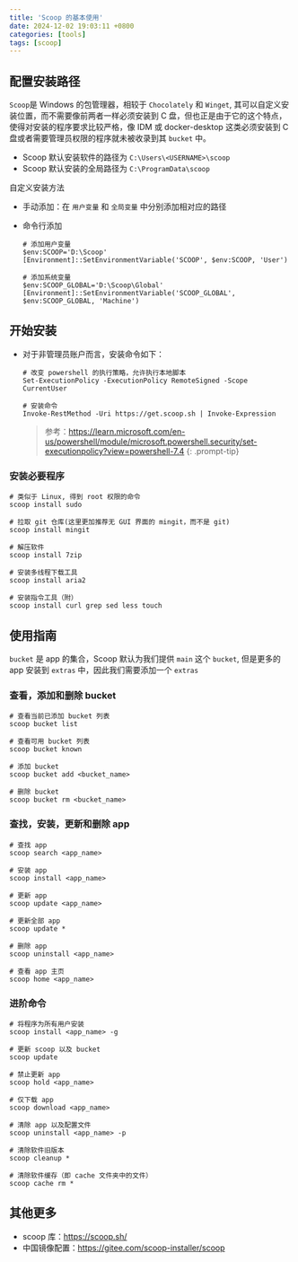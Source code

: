 ```yaml
---
title: 'Scoop 的基本使用'
date: 2024-12-02 19:03:11 +0800
categories: [tools]
tags: [scoop]
---
```


## 配置安装路径

`Scoop`是 Windows 的包管理器，相较于 `Chocolately` 和 `Winget`, 其可以自定义安装位置，而不需要像前两者一样必须安装到 C 盘，但也正是由于它的这个特点，使得对安装的程序要求比较严格，像 IDM 或 docker-desktop 这类必须安装到 C 盘或者需要管理员权限的程序就未被收录到其 `bucket` 中。

- Scoop 默认安装软件的路径为 `C:\Users\<USERNAME>\scoop`
- Scoop 默认安装的全局路径为 `C:\ProgramData\scoop`

自定义安装方法

- 手动添加：在 `用户变量` 和 `全局变量` 中分别添加相对应的路径
- 命令行添加

  ```shell
  # 添加用户变量
  $env:SCOOP='D:\Scoop'
  [Environment]::SetEnvironmentVariable('SCOOP', $env:SCOOP, 'User')

  # 添加系统变量
  $env:SCOOP_GLOBAL='D:\Scoop\Global'
  [Environment]::SetEnvironmentVariable('SCOOP_GLOBAL', $env:SCOOP_GLOBAL, 'Machine')
  ```

## 开始安装

- 对于非管理员账户而言，安装命令如下：

  ```shell
  # 改变 powershell 的执行策略，允许执行本地脚本
  Set-ExecutionPolicy -ExecutionPolicy RemoteSigned -Scope CurrentUser

  # 安装命令
  Invoke-RestMethod -Uri https://get.scoop.sh | Invoke-Expression
  ```

  > 参考：<https://learn.microsoft.com/en-us/powershell/module/microsoft.powershell.security/set-executionpolicy?view=powershell-7.4>
  {: .prompt-tip}

### 安装必要程序

```shell
# 类似于 Linux, 得到 root 权限的命令
scoop install sudo 

# 拉取 git 仓库(这里更加推荐无 GUI 界面的 mingit，而不是 git)
scoop install mingit

# 解压软件
scoop install 7zip

# 安装多线程下载工具
scoop install aria2

# 安装指令工具（附）
scoop install curl grep sed less touch
```

## 使用指南

`bucket` 是 app 的集合，Scoop 默认为我们提供 `main` 这个 `bucket`, 但是更多的 app 安装到 `extras` 中，因此我们需要添加一个 `extras`

### 查看，添加和删除 bucket

```shell
# 查看当前已添加 bucket 列表
scoop bucket list

# 查看可用 bucket 列表
scoop bucket known

# 添加 bucket 
scoop bucket add <bucket_name> 

# 删除 bucket
scoop bucket rm <bucket_name>
```

### 查找，安装，更新和删除 app

```shell
# 查找 app
scoop search <app_name>

# 安装 app
scoop install <app_name>

# 更新 app
scoop update <app_name>

# 更新全部 app
scoop update *

# 删除 app
scoop uninstall <app_name>

# 查看 app 主页
scoop home <app_name>
```

### 进阶命令

```shell
# 将程序为所有用户安装 
scoop install <app_name> -g

# 更新 scoop 以及 bucket
scoop update

# 禁止更新 app
scoop hold <app_name>

# 仅下载 app 
scoop download <app_name>

# 清除 app 以及配置文件
scoop uninstall <app_name> -p

# 清除软件旧版本
scoop cleanup *

# 清除软件缓存（即 cache 文件夹中的文件）
scoop cache rm *
```

## 其他更多

- scoop 库：<https://scoop.sh/>
- 中国镜像配置：<https://gitee.com/scoop-installer/scoop>
